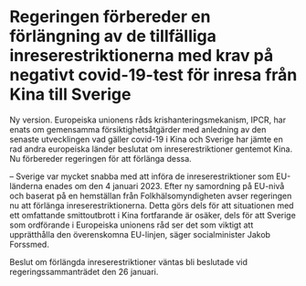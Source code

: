 # Regeringen förbereder en förlängning av de tillfälliga inreserestriktionerna med krav på negativt covid-19-test för inresa från Kina till Sverige

Ny version. Europeiska unionens råds krishanteringsmekanism, IPCR, har enats om gemensamma försiktighetsåtgärder med anledning av den senaste utvecklingen vad gäller covid-19 i Kina och Sverige har jämte en rad andra europeiska länder beslutat om inreserestriktioner gentemot Kina. Nu förbereder regeringen för att förlänga dessa.

– Sverige var mycket snabba med att införa de inreserestriktioner som EU-länderna enades om den 4 januari 2023. Efter ny samordning på EU-nivå och baserat på en hemställan från Folkhälsomyndigheten avser regeringen nu att förlänga inreserestriktionerna. Detta görs dels för att situationen med ett omfattande smittoutbrott i Kina fortfarande är osäker, dels för att Sverige som ordförande i Europeiska unionens råd ser det som viktigt att upprätthålla den överenskomna EU-linjen, säger socialminister Jakob Forssmed.

Beslut om förlängda inreserestriktioner väntas bli beslutade vid regeringssammanträdet den 26 januari.
